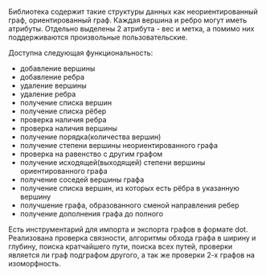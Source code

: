 Библиотека содержит такие структуры данных как неориентированный граф, ориентированный граф.
Каждая вершина и ребро могут иметь атрибуты. Отдельно выделены 2 атрибута - вес и метка,
а помимо них поддерживаются произвольные пользовательские. 

Доступна следующая функциональность:
- добавление вершины
- добавление ребра
- удаление вершины
- удаление ребра
- получение списка вершин
- получение списка рёбер
- проверка наличия ребра
- проверка наличия вершины
- получение порядка(количества вершин)
- получение степени вершины неориентированного графа
- проверка на равенство с другим графом
- получение исходящей(выходящей) степени вершины ориентированного графа
- получение соседей вершины графа
- получение списка вершин, из которых есть рёбра в указанную вершину
- получшение графа, образованного сменой направления ребер
- получение дополнения графа до полного

Есть инструментарий для импорта и экспорта графов в формате dot.
Реализована проверка связности, алгоритмы обхода графа в ширину и глубину, 
поиска кратчайшего пути, поиска всех путей, проверки является ли граф подграфом другого, 
а так же проверки 2-х графов на изоморфность.
